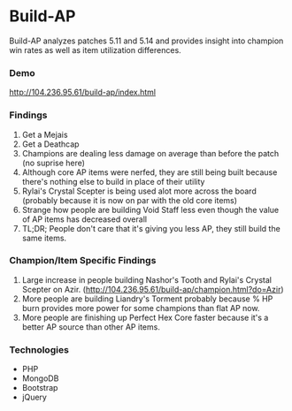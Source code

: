 # Build-AP

Build-AP analyzes patches 5.11 and 5.14 and provides insight into champion win rates as well as item utilization differences.

### Demo
http://104.236.95.61/build-ap/index.html

### Findings
1. Get a Mejais
2. Get a Deathcap
3. Champions are dealing less damage on average than before the patch (no suprise here)
4. Although core AP items were nerfed, they are still being built because there's nothing else to build in place of their utility
5. Rylai's Crystal Scepter is being used alot more across the board (probably because it is now on par with the old core items)
6. Strange how people are building Void Staff less even though the value of AP items has decreased overall
7. TL;DR; People don't care that it's giving you less AP, they still build the same items.

### Champion/Item Specific Findings
1. Large increase in people building Nashor's Tooth and Rylai's Crystal Scepter on Azir. (http://104.236.95.61/build-ap/champion.html?do=Azir)
2. More people are building Liandry's Torment probably because % HP burn provides more power for some champions than flat AP now.
3. More people are finishing up Perfect Hex Core faster because it's a better AP source than other AP items.

### Technologies
* PHP
* MongoDB
* Bootstrap
* jQuery